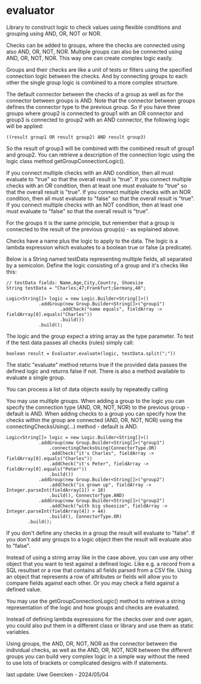 # evaluator

Library to construct logic to check values using flexible conditions and grouping using AND, OR, NOT or NOR.

Checks can be added to groups, where the checks are connected using also AND, OR, NOT, NOR. Multiple groups can
also be connected using AND, OR, NOT, NOR. This way one can create complex logic easily.

Groups and their checks are like a unit of tests or filters using the specified connection logic between the checks. And
by connecting groups to each other the single group logic is combined to a more complex structure.

The default connector between the checks of a group as well as for the connector between groups is AND. Note that the connector
between groups defines the connector type to the previous group. So if you have three groups where group2 is connected to group1 with
an OR connector and group3 is connected to group2 with an AND connector, the following logic will be applied: 

    ((result group1 OR result group2) AND result group3)

So the result of group3 will be combined with the combined result of group1 and group2. You can retrieve a description of the connection logic using
the logic class method getGroupConnectionLogic().

If you connect multiple checks with an AND condition, then all must evaluate to "true" so that the overall result is "true".
If you connect multiple checks with an OR condition, then at least one must evaluate to "true" so that the overall result is "true".
If you connect multiple checks with an NOR condition, then all must evaluate to "false" so that the overall result is "true".
If you connect multiple checks with an NOT condition, then at least one must evaluate to "false" so that the overall result is "true".

For the groups it is the same principle, but remember that a group is connected to the result of the previous group(s) - as explained above. 

Checks have a name plus the logic to apply to the data. The logic is a lambda expression which evaluates to a boolean true or false (a predicate).

Below is a String named testData representing multiple fields, all separated by a semicolon. Define the logic consisting of a group and it's
checks like this:

    // testData fields: Name,Age,City,Country, Shoesize
    String testData = "Charles;47;Frankfurt;Germany,48";

    Logic<String[]> logic = new Logic.Builder<String[]>()
                .addGroup(new Group.Builder<String[]>("group1")
                        .addCheck("name equals", fieldArray ->  fieldArray[0].equals("Charles"))
                        .build())
                .build();

The logic and the group expect a string array as the type parameter. To test if the test data passes all checks (rules) simply call:

    boolean result = Evaluator.evaluate(logic, testData.split(";"))

The static "evaluate" method returns true if the provided data passes the defined logic and returns false if not. There is also a method
available to evaluate a single group.

You can process a list of data objects easily by repeatedly calling

You may use multiple groups. When adding a group to the logic you can specify the connection type (AND, OR, NOT, NOR) to the previous group - default is AND. When adding
checks to a group you can specify how the checks within the group are connected (AND, OR, NOT, NOR) using the connectingChecksUsing(...) method - default is AND.

    Logic<String[]> logic = new Logic.Builder<String[]>()
                .addGroup(new Group.Builder<String[]>("group1")
                    .connectingChecksUsing(ConnectorType.OR)
                    .addCheck("it's Charles", fieldArray ->  fieldArray[0].equals("Charles"))
                    .addCheck("it's Peter", fieldArray ->  fieldArray[0].equals("Peter"))
                    .build())
                .addGroup(new Group.Builder<String[]>("group2")
                    .addCheck("is grown up", fieldArray ->  Integer.parseInt(fieldArray[1]) > 18)
                    .build(), ConnectorType.AND)
                .addGroup(new Group.Builder<String[]>("group2")
                    .addCheck("with big shoesize", fieldArray ->  Integer.parseInt(fieldArray[4]) > 44)
                    .build(), ConnectorType.OR)
            .build();

If you don't define any checks in a group the result will evaluate to "false". If you don't add any groups to a logic object then the result will evaluate also to "false".

Instead of using a string array like in the case above, you can use any other object that you want to test against a defined logic. Like
e.g. a record from a SQL resultset or a row that contains all fields parsed from a CSV file. Using an object that represents a row of attributes
or fields will allow you to compare fields against each other. Or you may check a field against a defined value.

You may use the getGroupConnectionLogic() method to retrieve a string representation of the logic and how groups and checks are evaluated. 

Instead of defining lambda expressions for the checks over and over again, you could also put them in a different class or library and use them as
static variables.

Using groups, the AND, OR, NOT, NOR as the connector between the individual checks, as well as the AND, OR, NOT, NOR between the different groups
you can build very complex logic in a simple way without the need to use lots of brackets or complicated designs with if statements.

last update: Uwe Geercken - 2024/05/04